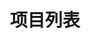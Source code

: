 ---
layout: Project
icon: zhuye
title: 项目列表
projectData:
    web: 
        -   img: https://image.zswei.xyz/img/202211210009215.png
            link: http://www.zswei.xyz/
            codeLink: https://github.com/001monster/monster.git
            title: 怪兽集结号
            soureceCode: true
            desc: 基于 vuepress v2 静态网站生成实现个人博客基于 vuepress v2 静态网站生成实现个人博客
            lable: 
                -   lb: 喜爱
                    bg: '#e9669e'
                -   lb: 开源
                    bg: '#39ca30'
                -   lb: JavaScript
                    bg: '#dfd545'
---